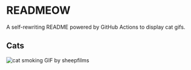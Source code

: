 # READMEOW

A self-rewriting README powered by GitHub Actions to display cat gifs.

## Cats

![cat smoking GIF by sheepfilms](https://media0.giphy.com/media/l0ExdMHUDKteztyfe/200.gif?cid=9acd02dadp7yal4vug7n1i8rz73lj6kkixzxvrpjsxtyqeuj&ep=v1_gifs_search&rid=200.gif&ct=g)
